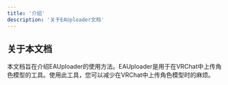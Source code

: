 ```yaml
---
title: '介绍'
description: '关于EAUploader文档'
---
```


## 关于本文档
本文档旨在介绍EAUploader的使用方法。EAUploader是用于在VRChat中上传角色模型的工具。使用此工具，您可以减少在VRChat中上传角色模型时的麻烦。